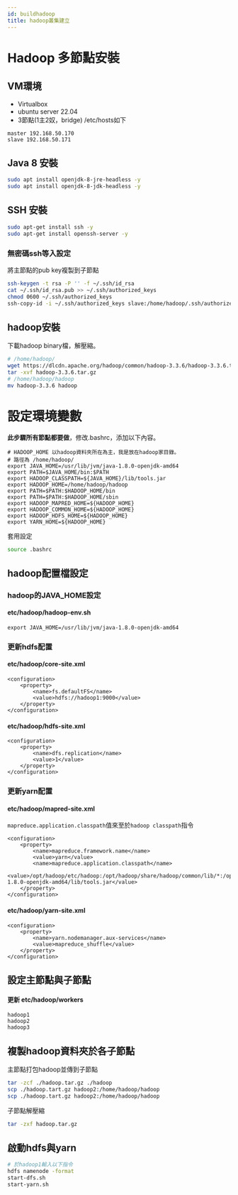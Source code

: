 ```yaml
---
id: buildhadoop
title: hadoop叢集建立
---
```


# Hadoop 多節點安裝
## VM環境
* Virtualbox
* ubuntu server 22.04
* 3節點(1主2奴，bridge)
/etc/hosts如下
```script
master 192.168.50.170
slave 192.168.50.171
```

## Java 8 安裝

```bash
sudo apt install openjdk-8-jre-headless -y
sudo apt install openjdk-8-jdk-headless -y
```

## SSH 安裝

```bash
sudo apt-get install ssh -y
sudo apt-get install openssh-server -y
```

### 無密碼ssh等入設定
將主節點的pub key複製到子節點

```bash
ssh-keygen -t rsa -P '' -f ~/.ssh/id_rsa
cat ~/.ssh/id_rsa.pub >> ~/.ssh/authorized_keys
chmod 0600 ~/.ssh/authorized_keys
ssh-copy-id -i ~/.ssh/authorized_keys slave:/home/hadoop/.ssh/authorized_keys #使用scp也可
```

## hadoop安裝
下載hadoop binary檔，解壓縮。
```bash
# /home/hadoop/
wget https://dlcdn.apache.org/hadoop/common/hadoop-3.3.6/hadoop-3.3.6.tar.gz
tar -xvf hadoop-3.3.6.tar.gz
# /home/hadoop/hadoop
mv hadoop-3.3.6 hadoop
```
# 設定環境變數
**此步驟所有節點都要做**，修改.bashrc，添加以下內容。

```script
# HADOOP_HOME 以hadoop資料夾所在為主，我是放在hadoop家目錄。
# 路徑為 /home/hadoop/
export JAVA_HOME=/usr/lib/jvm/java-1.8.0-openjdk-amd64
export PATH=$JAVA_HOME/bin:$PATH
export HADOOP_CLASSPATH=${JAVA_HOME}/lib/tools.jar
export HADOOP_HOME=/home/hadoop/hadoop
export PATH=$PATH:$HADOOP_HOME/bin
export PATH=$PATH:$HADOOP_HOME/sbin
export HADOOP_MAPRED_HOME=${HADOOP_HOME}
export HADOOP_COMMON_HOME=${HADOOP_HOME}
export HADOOP_HDFS_HOME=${HADOOP_HOME}
export YARN_HOME=${HADOOP_HOME}
```

套用設定
```bash
source .bashrc
```

## hadoop配置檔設定
### hadoop的JAVA_HOME設定
#### etc/hadoop/hadoop-env.sh
```script
export JAVA_HOME=/usr/lib/jvm/java-1.8.0-openjdk-amd64
```

### 更新hdfs配置
#### etc/hadoop/core-site.xml
```script
<configuration>
    <property>
        <name>fs.defaultFS</name>
        <value>hdfs://hadoop1:9000</value>
    </property>
</configuration>
```
#### etc/hadoop/hdfs-site.xml
```script
<configuration>
    <property>
        <name>dfs.replication</name>
        <value>1</value>
    </property>
</configuration>
```

### 更新yarn配置
#### etc/hadoop/mapred-site.xml
`mapreduce.application.classpath`值來至於`hadoop classpath`指令
```script
<configuration>
    <property>
        <name>mapreduce.framework.name</name>
        <value>yarn</value>
        <name>mapreduce.application.classpath</name>
        <value>/opt/hadoop/etc/hadoop:/opt/hadoop/share/hadoop/common/lib/*:/opt/hadoop/share/hadoop/common/*:/opt/hadoop/share/hadoop/hdfs:/opt/hadoop/share/hadoop/hdfs/lib/*:/opt/hadoop/share/hadoop/hdfs/*:/opt/hadoop/share/hadoop/mapreduce/*:/opt/hadoop/share/hadoop/yarn:/opt/hadoop/share/hadoop/yarn/lib/*:/opt/hadoop/share/hadoop/yarn/*:/usr/lib/jvm/java-1.8.0-openjdk-amd64/lib/tools.jar</value>
    </property>
</configuration>
```

#### etc/hadoop/yarn-site.xml
```script
<configuration>
    <property>
        <name>yarn.nodemanager.aux-services</name>
        <value>mapreduce_shuffle</value>
    </property>
</configuration>
```

## 設定主節點與子節點
#### 更新 etc/hadoop/workers
```script
hadoop1
hadoop2
hadoop3
```

## 複製hadoop資料夾於各子節點
主節點打包hadoop並傳到子節點
```bash
tar -zcf ./hadoop.tar.gz ./hadoop
scp ./hadoop.tart.gz hadoop2:/home/hadoop/hadoop
scp ./hadoop.tart.gz hadoop2:/home/hadoop/hadoop
```

子節點解壓縮
```bash
tar -zxf hadoop.tar.gz
```

## 啟動hdfs與yarn
```bash
# 於hadoop1輸入以下指令
hdfs namenode -format
start-dfs.sh
start-yarn.sh
```
